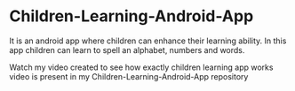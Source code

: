 # Children-Learning-Android-App
It is an android app where children can enhance their learning ability. In this app children can learn to spell an alphabet, numbers and words.

Watch my video created to see how exactly children learning app works
video is present in my Children-Learning-Android-App repository
